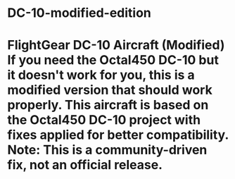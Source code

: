 # DC-10-modified-edition
# FlightGear DC-10 Aircraft (Modified)  If you need the Octal450 DC-10 but it doesn't work for you, this is a modified version that should work properly.  This aircraft is based on the Octal450 DC-10 project with fixes applied for better compatibility.  **Note:** This is a community-driven fix, not an official release.
